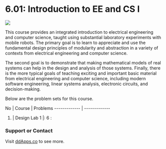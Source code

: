 6.01: Introduction to EE and CS I
==============

![](https://raw.githubusercontent.com/duliodenis/mit-cs-courses/master/art/6-01scs11.png)

This course provides an integrated introduction to electrical engineering and computer science, taught using substantial laboratory experiments with mobile robots. The primary goal is to learn to appreciate and use the fundamental design principles of modularity and abstraction in a variety of contexts from electrical engineering and computer science.

The second goal is to demonstrate that making mathematical models of real systems can help in the design and analysis of those systems. Finally, there is the more typical goals of teaching exciting and important basic material from electrical engineering and computer science, including modern software engineering, linear systems analysis, electronic circuits, and decision-making.

Below are the problem sets for this course.

No  | Course | Problems
------------- | -------------
1. | Design Lab 1 |: 6 :


### Support or Contact
Visit [ddApps.co](http://ddapps.co) to see more.
